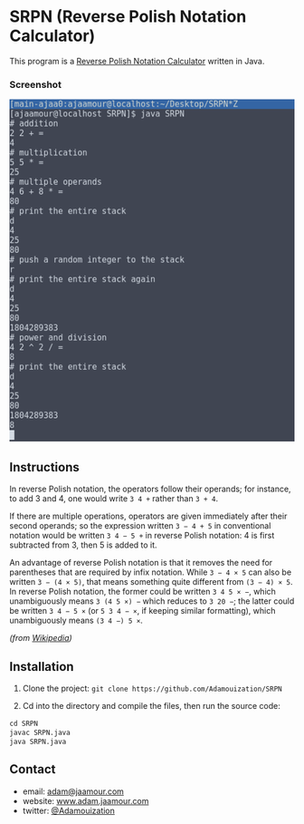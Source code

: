 # SRPN (Reverse Polish Notation Calculator)

This program is a [Reverse Polish Notation Calculator](https://en.wikipedia.org/wiki/Reverse_Polish_notation) written in Java.

### Screenshot

![screenshot](https://github.com/Adamouization/SRPN/blob/master/screenshot.png)

## Instructions

In reverse Polish notation, the operators follow their operands; for instance, to add 3 and 4, one would write `3 4 +` rather than `3 + 4`. 

If there are multiple operations, operators are given immediately after their second operands; so the expression written `3 − 4 + 5` in conventional notation would be written `3 4 − 5 +` in reverse Polish notation: 4 is first subtracted from 3, then 5 is added to it. 

An advantage of reverse Polish notation is that it removes the need for parentheses that are required by infix notation. While `3 − 4 × 5` can also be written `3 − (4 × 5)`, that means something quite different from `(3 − 4) × 5`. In reverse Polish notation, the former could be written `3 4 5 × −`, which unambiguously means `3 (4 5 ×) −` which reduces to `3 20 −`; the latter could be written `3 4 − 5 ×` (or `5 3 4 − ×`, if keeping similar formatting), which unambiguously means `(3 4 −) 5 ×`.

*(from [Wikipedia](https://en.wikipedia.org/wiki/Reverse_Polish_notation))*

## Installation

1. Clone the project: `git clone https://github.com/Adamouization/SRPN`

2. Cd into the directory and compile the files, then run the source code:

```
cd SRPN
javac SRPN.java
java SRPN.java
```

## Contact

* email: adam@jaamour.com
* website: www.adam.jaamour.com
* twitter: [@Adamouization](https://twitter.com/Adamouization)
